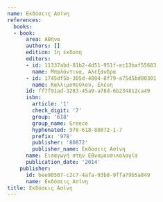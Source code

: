 ```yaml
---
name: Εκδόσεις Ασίνη
references:
  books:
  - book:
      area: Αθήνα
      authors: []
      edition: 1η έκδοση
      editors:
      - id: 11337abd-81b2-4d51-951f-ec13baf55683
        name: Μπαλάντινα, Αλεξάνδρα
      - id: 1745df5b-305d-4804-8f79-a75d5bd80301
        name: Καλλιμοπούλου, Ελένη
      id: ff7f91ad-3283-45a9-a78d-6b234812ca49
      isbn:
        article: '1'
        check_digit: '7'
        group: '618'
        group_name: Greece
        hyphenated: 978-618-80872-1-7
        prefix: '978'
        publisher: '80872'
        publisher_name: Εκδόσεις Ασίνη
      name: Εισαγωγή στην Εθνομουσικολογία
      publication_date: '2014'
    publisher:
      id: bee90507-c2c7-4afa-93b0-9ffa79b5a849
      name: Εκδόσεις Ασίνη
title: Εκδόσεις Ασίνη
---
```


